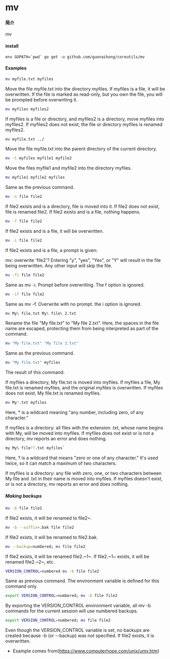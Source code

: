 # mv

#### 简介
mv

#### install
```
env GOPATH=`pwd` go get -u github.com/guonaihong/coreutils/mv
```

####

#### Examples

```bash
mv myfile.txt myfiles
```
Move the file myfile.txt into the directory myfiles. If myfiles is a file, it will be overwritten. If the file is marked as read-only, but you own the file, you will be prompted before overwriting it.

```bash
mv myfiles myfiles2
```
If myfiles is a file or directory, and myfiles2 is a directory, move myfiles into myfiles2. If myfiles2 does not exist, the file or directory myfiles is renamed myfiles2.

```bash
mv myfile.txt ../
```
Move the file myfile.txt into the parent directory of the current directory.

```bash
mv -t myfiles myfile1 myfile2
```
Move the files myfile1 and myfile2 into the directory myfiles.

```bash
mv myfile1 myfile2 myfiles
```
Same as the previous command.

```bash
mv -n file file2
```

If file2 exists and is a directory, file is moved into it. If file2 does not exist, file is renamed file2. If file2 exists and is a file, nothing happens.
```bash
mv -f file file2
```
If file2 exists and is a file, it will be overwritten.

```bash
mv -i file file2
```

If file2 exists and is a file, a prompt is given:

mv: overwrite 'file2'?
Entering "y", "yes", "Yes", or "Y" will result in the file being overwritten. Any other input will skip the file.

```bash
mv -fi file file2
```
Same as mv -i. Prompt before overwriting. The f option is ignored.

```bash
mv -if file file2
```

Same as mv -f. Overwrite with no prompt. the i option is ignored.
```bash
mv My\ file.txt My\ file\ 2.txt
```

Rename the file "My file.txt" to "My file 2.txt". Here, the spaces in the file name are escaped, protecting them from being interpreted as part of the command.

```bash
mv "My file.txt" "My file 2.txt"

```
Same as the previous command.

```bash
mv "My file.txt" myfiles
```

The result of this command:

If myfiles a directory, My file.txt is moved into myfiles.
If myfiles a file, My file.txt is renamed myfiles, and the original myfiles is overwritten.
If myfiles does not exist, My file.txt is renamed myfiles.

```bash
mv My*.txt myfiles
```
Here, * is a wildcard meaning "any number, including zero, of any character."

If myfiles is a directory: all files with the extension .txt, whose name begins with My, will be moved into myfiles.
If myfiles does not exist or is not a directory, mv reports an error and does nothing.

```bash
my My\ file??.txt myfiles`
```
Here, ? is a wildcard that means "zero or one of any character." It's used twice, so it can match a maximum of two characters.

If myfiles is a directory: any file with zero, one, or two characters between My file and .txt in their name is moved into myfiles.
If myfiles doesn't exist, or is not a directory, mv reports an error and does nothing.

##### Making backups
```bash
mv -b file file2
```

If file2 exists, it will be renamed to file2~.

```bash
mv -b --suffix=.bak file file2
```
If file2 exists, it will be renamed to file2.bak.

```bash
mv --backup=numbered; mv file file2
```
If file2 exists, it will be renamed file2.~1~. If file2.~1~ exists, it will be renamed file2.~2~, etc.

```bash
VERSION_CONTROL=numbered mv -b file file2
```
Same as previous command. The environment variable is defined for this command only.

```bash
export VERSION_CONTROL=numbered; mv -b file file2
```
By exporting the VERSION_CONTROL environment variable, all mv -b commands for the current session will use numbered backups.

```bash
export VERSION_CONTROL=numbered; mv file file2
```
Even though the VERSION_CONTROL variable is set, no backups are created because -b (or --backup) was not specified. If file2 exists, it is overwritten.

* Example comes from(https://www.computerhope.com/unix/umv.htm)
